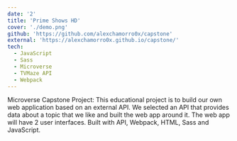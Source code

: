 ```yaml
---
date: '2'
title: 'Prime Shows HD'
cover: './demo.png'
github: 'https://github.com/alexchamorro0x/capstone'
external: 'https://alexchamorro0x.github.io/capstone/'
tech:
  - JavaScript
  - Sass
  - Microverse
  - TVMaze API
  - Webpack
---
```


Microverse Capstone Project: This educational project is to build our own web application based on an external API. We selected an API that provides data about a topic that we like and built the web app around it. The web app will have 2 user interfaces. Built with API, Webpack, HTML, Sass and JavaScript.
